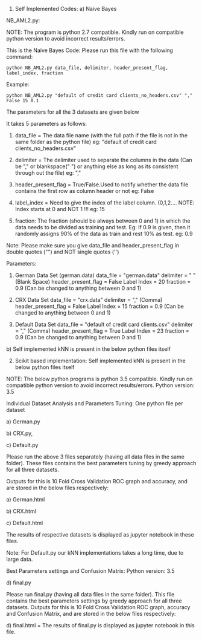 

1) Self Implemented Codes:
a) Naive Bayes

NB_AML2.py:

NOTE: The program is python 2.7 compatible. Kindly run on compatible python version to avoid incorrect results/errors.

This is the Naive Bayes Code:
Please run this file with the following command:

	python NB_AML2.py data_file, delimiter, header_present_flag, label_index, fraction

Example:

 	python NB_AML2.py "default of credit card clients_no_headers.csv" "," False 15 0.1

The parameters for all the 3 datasets are given below

It takes 5 parameters as follows:

1) data_file = The data file name (with the full path if the file is not in the same folder as the python file)
 	eg: "default of credit card clients_no_headers.csv"

2) delimiter = The delimiter used to separate the columns in the data (Can be "," or blankspace(" ") or anything else as long as its consistent through out the file)
 	eg: ","

3) header_present_flag = True/False.Used to notify whether the data file contains the first row as column header or not
 	eg: False

4) label_index = Need to give the index of the label column. (0,1,2....
   NOTE: Index starts at 0 and NOT 1 !!!
	eg: 15

5) fraction: The fraction (should be always between 0 and 1) in which the data needs to be divided as training and test.
    Eg: If 0.9 is given, then it randomly assigns 90% of the data as train and rest 10% as test.
 		eg: 0.9


Note: Please make sure you give data_file and header_present_flag in double quotes ("") and NOT single quotes ('')

Parameters:

1) German Data Set (german.data)
	data_file = "german.data"
	delimiter = " " (Blank Space)
	header_present_flag = False
	Label Index = 20
	fraction = 0.9 (Can be changed to anything between 0 and 1)

2) CRX Data Set
	data_file = "crx.data"
	delimiter = "," (Comma)
	header_present_flag = False
	Label Index = 15
	fraction = 0.9 (Can be changed to anything between 0 and 1)

3) Default Data Set
	data_file = "default of credit card clients.csv"
	delimiter = "," (Comma)
	header_present_flag = True
	Label Index = 23
	fraction = 0.9 (Can be changed to anything between 0 and 1)




b) Self implemented kNN is present in the below python files itself

2) Scikit based implementation:
Self implemented kNN is present in the below python files itself

NOTE: The below python programs is python 3.5 compatible. Kindly run on compatible python version to avoid incorrect results/errors.
Python version: 3.5

Individual Dataset Analysis and Parameters Tuning: One python file per dataset

a) German.py

b) CRX.py, 

c) Default.py


Please run the above 3 files separately (having all data files in the same folder). 
These files contains the best parameters tuning by greedy approach for all three datasets.

Outputs for this is 10 Fold Cross Validation ROC graph and accuracy, and are stored in the below files respectively:

a) German.html

b) CRX.html

c) Default.html

The results of respective datasets is displayed as jupyter notebook in these files.

Note: For Default.py our kNN implementations takes a long time, due to large data.


Best Parameters settings and Confusion Matrix:
Python version: 3.5

d) final.py

Please run final.py (having all data files in the same folder). 
This file contains the best parameters settings by greedy approach for all three datasets.
Outputs for this is 10 Fold Cross Validation ROC graph, accuracy and Confusion Matrix, and are stored in the below files respectively:

d) final.html = The results of final.py is displayed as jupyter notebook in this file.
